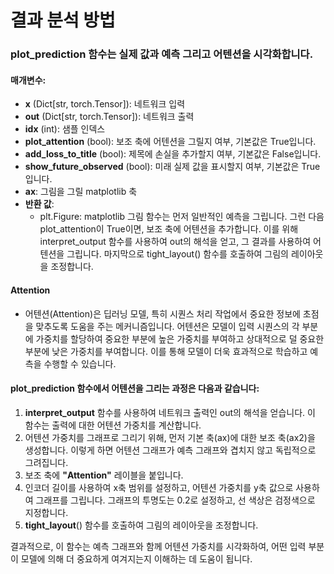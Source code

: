# 결과 분석 방법

### plot_prediction 함수는 실제 값과 예측 그리고 어텐션을 시각화합니다.

#### 매개변수:
  - **x** (Dict[str, torch.Tensor]): 네트워크 입력
  - **out** (Dict[str, torch.Tensor]): 네트워크 출력
  - **idx** (int): 샘플 인덱스
  - **plot_attention** (bool): 보조 축에 어텐션을 그릴지 여부, 기본값은 True입니다.
  - **add_loss_to_title** (bool): 제목에 손실을 추가할지 여부, 기본값은 False입니다.
  - **show_future_observed** (bool): 미래 실제 값을 표시할지 여부, 기본값은 True입니다.
  - **ax**: 그림을 그릴 matplotlib 축
  - **반환 값**:
    - plt.Figure: matplotlib 그림 함수는 먼저 일반적인 예측을 그립니다. 그런 다음 plot_attention이 True이면, 보조 축에 어텐션을 추가합니다. 
      이를 위해 interpret_output 함수를 사용하여 out의 해석을 얻고, 그 결과를 사용하여 어텐션을 그립니다. 마지막으로 tight_layout() 함수를 호출하여 그림의 레이아웃을 조정합니다.

#### Attention
  - 어텐션(Attention)은 딥러닝 모델, 특히 시퀀스 처리 작업에서 중요한 정보에 초점을 맞추도록 도움을 주는 메커니즘입니다.
    어텐션은 모델이 입력 시퀀스의 각 부분에 가중치를 할당하여 중요한 부분에 높은 가중치를 부여하고 상대적으로 덜 중요한 부분에 낮은 가중치를 부여합니다. 
    이를 통해 모델이 더욱 효과적으로 학습하고 예측을 수행할 수 있습니다.

#### plot_prediction 함수에서 어텐션을 그리는 과정은 다음과 같습니다:

  1. **interpret_output** 함수를 사용하여 네트워크 출력인 out의 해석을 얻습니다. 이 함수는 출력에 대한 어텐션 가중치를 계산합니다.
  2. 어텐션 가중치를 그래프로 그리기 위해, 먼저 기본 축(ax)에 대한 보조 축(ax2)을 생성합니다. 이렇게 하면 어텐션 그래프가 예측 그래프와 겹치지 않고 독립적으로 그려집니다.
  3. 보조 축에 **"Attention"** 레이블을 붙입니다.
  4. 인코더 길이를 사용하여 x축 범위를 설정하고, 어텐션 가중치를 y축 값으로 사용하여 그래프를 그립니다. 그래프의 투명도는 0.2로 설정하고, 선 색상은 검정색으로 지정합니다.
  5. **tight_layout**() 함수를 호출하여 그림의 레이아웃을 조정합니다.

  결과적으로, 이 함수는 예측 그래프와 함께 어텐션 가중치를 시각화하여, 어떤 입력 부분이 모델에 의해 더 중요하게 여겨지는지 이해하는 데 도움이 됩니다.

